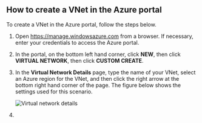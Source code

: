 ## How to create a VNet in the Azure portal

To create a VNet in the Azure portal, follow the steps below.

1. Open https://manage.windowsazure.com from a browser. If necessary, enter your credentials to access the Azure portal.
2. In the portal, on the bottom left hand corner, click **NEW**, then click **VIRTUAL NETWORK**, then click **CUSTOM CREATE**.
3. In the **Virtual Network Details** page, type the name of your VNet, select an Azure region for the VNet, and then click the right arrow at the bottom right hand corner of the page. The figure below shows the settings used for this scenario.

	![Virtual network details](.\media\virtual-network-create-vnet\figure02.png)

4. 


